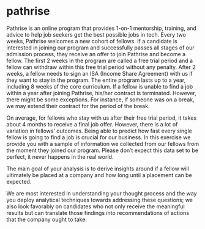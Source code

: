 # pathrise
Pathrise is an online program that provides 1-on-1 mentorship, training, and advice to help job seekers get the best possible jobs in tech. Every two weeks, Pathrise welcomes a new cohort of fellows. If a candidate is interested in joining our program and successfully passes all stages of our admission process, they receive an offer to join Pathrise and become a fellow. The first 2 weeks in the program are called a free trial period and a fellow can withdraw within this free trial period without any penalty. After 2 weeks, a fellow needs to sign an ISA (Income Share Agreement) with us if they want to stay in the program. The entire program lasts up to a year, including 8 weeks of the core curriculum. If a fellow is unable to find a job within a year after joining Pathrise, his/her contract is terminated. However, there might be some exceptions. For instance, if someone was on a break, we may extend their contract for the period of the break. 

On average, for fellows who stay with us after their free trial period, it takes about 4 months to receive a final job offer. However, there is a lot of variation in fellows’ outcomes. Being able to predict how fast every single fellow is going to find a job is crucial for our business. In this exercise we provide you with a sample of information we collected from our fellows from the moment they joined our program. Please don’t expect this data set to be perfect, it never happens in the real world. 
 
The main goal of your analysis is to derive insights around if a fellow will ultimately be placed at a company and how long until a placement can be expected. 

We are most interested in understanding your thought process and the way you deploy analytical techniques towards addressing these questions; we also look favorably on candidates who not only receive the meaningful results but can translate those findings into recommendations of actions that the company ought to take. 

